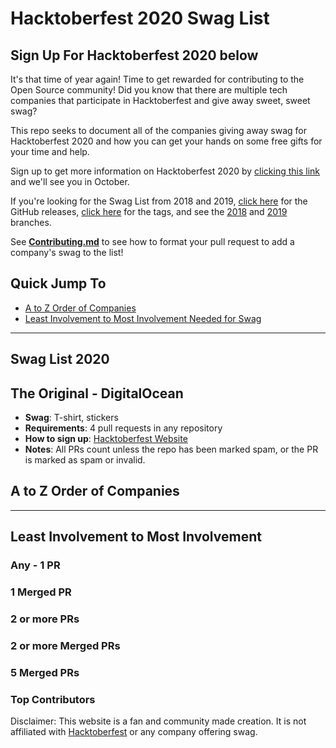 # Hacktoberfest 2020 Swag List

## Sign Up For Hacktoberfest 2020 below

It's that time of year again! Time to get rewarded for contributing to the Open Source community! Did you know that there are multiple tech companies that participate in Hacktoberfest and give away sweet, sweet swag? 

This repo seeks to document all of the companies giving away swag for Hacktoberfest 2020 and how you can get your hands on some free gifts for your time and help.

Sign up to get more information on Hacktoberfest 2020 by [clicking this link](https://hacktoberfest.digitalocean.com/) and we'll see you in October.

If you're looking for the Swag List from 2018 and 2019, [click here](https://github.com/crweiner/hacktoberfest-swag-list/releases) for the GitHub releases, [click here](https://github.com/crweiner/hacktoberfest-swag-list/tags) for the tags, and see the [2018](https://github.com/crweiner/hacktoberfest-swag-list/tree/2018) and [2019](https://github.com/crweiner/hacktoberfest-swag-list/tree/2019) branches.

See [**Contributing.md**](./CONTRIBUTING.md) to see how to format your pull request to add a company's swag to the list!

## Quick Jump To

- [A to Z Order of Companies](#a-to-z-order-of-companies)
- [Least Involvement to Most Involvement Needed for Swag](#least-involvement-to-most-involvement)

---

## Swag List 2020

## The Original - **DigitalOcean**

- **Swag**: T-shirt, stickers
- **Requirements**: 4 pull requests in any repository
- **How to sign up**: [Hacktoberfest Website](https://hacktoberfest.digitalocean.com)
- **Notes**: All PRs count unless the repo has been marked spam, or the PR is marked as spam or invalid.

## A to Z Order of Companies


---

## Least Involvement to Most Involvement

### Any - 1 PR


### 1 Merged PR


### 2 or more PRs


### 2 or more Merged PRs


### 5 Merged PRs


### Top Contributors


Disclaimer: This website is a fan and community made creation. It is not affiliated with [Hacktoberfest](https://hacktoberfest.digitalocean.com/) or any company offering swag.

